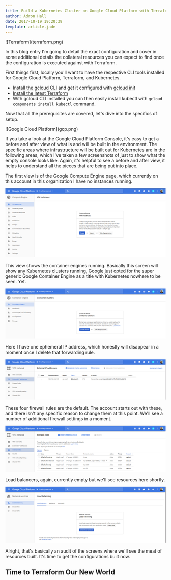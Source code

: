 ```yaml
---
title: Build a Kubernetes Cluster on Google Cloud Platform with Terraform
author: Adron Hall
date: 2017-10-19 19:20:39
template: article.jade
---
```

<div class="image float-right">
    ![Terraform](terraform.png)
</div>

In this blog entry I'm going to detail the exact configuration and cover in some additional details the collateral resources you can expect to find once the configuration is executed against with Terraform.

First things first, locally you'll want to have the respective CLI tools installed for Google Cloud Platform, Terraform, and Kubernetes.

<span class="more"></span>

* [Install the gcloud CLI](https://cloud.google.com/sdk/downloads) and get it configured with [gcloud init](https://cloud.google.com/sdk/gcloud/reference/init)
* [Install the latest Terraform](https://www.terraform.io/intro/getting-started/install.html)
* With gcloud CLI installed you can then easily install kubectl with `gcloud components install kubectl` command.

Now that all the prerequisites are covered, let's dive into the specifics of setup.

<div class="image float-right">
    ![Google Cloud Platform](gcp.png)
</div>

If you take a look at the Google Cloud Platform Console, it's easy to get a before and after view of what is and will be built in the environment. The specific areas where infrastructure will be built out for Kubernetes are in the following areas, which I've taken a few screenshots of just to show what the empty console looks like. Again, it's helpful to see a before and after view, it helps to understand all the pieces that are being put into place.

The first view is of the Google Compute Engine page, which currently on this account in this organization I have no instances running.

![GCP Console](gcp-01.png)

This view shows the container engines running. Basically this screen will show any Kubernetes clusters running, Google just opted for the super generic Google Container Engine as a title with Kubernetes nowhere to be seen. Yet.

![GCP Console](gcp-02.png)

Here I have one ephemeral IP address, which honestly will disappear in a moment once I delete that forwarding rule.

![GCP Console](gcp-03.png)

These four firewall rules are the default. The account starts out with these, and there isn't any specific reason to change them at this point. We'll see a number of additional firewall settings in a moment.

![GCP Console](gcp-04.png)

Load balancers, again, currently empty but we'll see resources here shortly.

![GCP Console](gcp-05.png)

Alright, that's basically an audit of the screens where we'll see the meat of resources built. It's time to get the configurations built now.

## Time to Terraform Our New World
